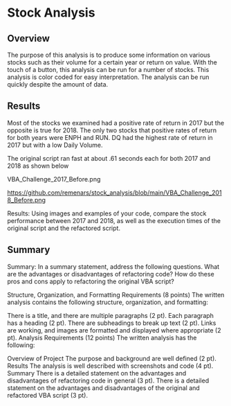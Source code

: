 # Stock Analysis
## Overview

The purpose of this analysis is to produce some information on various stocks such as their volume for a certain year or return on value. With the touch of a button, this analysis can be run for a number of stocks. This analysis is color coded for easy interpretation. The analysis can be run quickly despite the amount of data.

## Results

Most of the stocks we examined had a positive rate of return in 2017 but the opposite is true for 2018. The only two stocks that positive rates of return for both years were ENPH and RUN. DQ had the highest rate of return in 2017 but with a low Daily Volume. 

The original script ran fast at about .61 seconds each for both 2017 and 2018 as shown below

VBA_Challenge_2017_Before.png

https://github.com/remenars/stock_analysis/blob/main/VBA_Challenge_2018_Before.png





Results: Using images and examples of your code, compare the stock performance between 2017 and 2018, as well as the execution times of the original script and the refactored script.

## Summary
Summary: In a summary statement, address the following questions.
What are the advantages or disadvantages of refactoring code?
How do these pros and cons apply to refactoring the original VBA script?

Structure, Organization, and Formatting Requirements (8 points)
The written analysis contains the following structure, organization, and formatting:

There is a title, and there are multiple paragraphs (2 pt).
Each paragraph has a heading (2 pt).
There are subheadings to break up text (2 pt).
Links are working, and images are formatted and displayed where appropriate (2 pt).
Analysis Requirements (12 points)
The written analysis has the following:

Overview of Project
The purpose and background are well defined (2 pt).
Results
The analysis is well described with screenshots and code (4 pt).
Summary
There is a detailed statement on the advantages and disadvantages of refactoring code in general (3 pt).
There is a detailed statement on the advantages and disadvantages of the original and refactored VBA script (3 pt).
